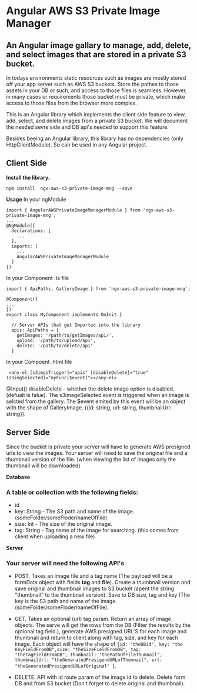 # Angular AWS S3 Private Image Manager


## An Angular image gallary to manage, add, delete, and select images that are stored in a private S3 bucket.

In todays environments static resources such as images are mostly stored off your app server such as AWS S3 buckets.
Store the pathes to those assets in your DB or such, and access to those files is seamless.
However, in many cases or requirements those bucket must be private, which make access to those files from the browser more complex.

This is an Angular library which implements the client side feature to view, add, select, and delete images from a private S3 bucket.
We will document the needed sevre side and DB api's needed to support this feature.

Besides beeing an Angular library, this library has no dependencies (only HttpClientModule). So can be used in any Angular project.

## Client Side

**Install the library.**

```
npm install  ngx-aws-s3-private-image-mng --save
```

**Usage**
In your ngModule

```
import { AngularAWSPrivateImageManagerModule } from 'ngx-aws-s3-private-image-mng';
...
@NgModule({
  declarations: [
    ...
  ],
  imports: [
    ...
    AngularAWSPrivateImageManagerModule
  ]
})

```

In your Component .ts file

```
import { ApiPaths, GalleryImage } from 'ngx-aws-s3-private-image-mng';

@Component({
...
})
export class MyComponent implements OnInit {
  
  // Server APIs that get Imported into the library
  apis: ApiPaths = {
    getImages: '/path/to/getImages/api/',
    upload: '/path/to/upload/api',
    delete: '/path/to/delete/api'
  }
```

In your Compoent .html file

```
 <any-el [s3imgsTrigger]="apis" [disableDelete]="true" (s3imgSelected)="myFunc($event)"></any-el>
```
@Input() disableDelete - whether the delete image option is disabled. (defualt is falue).
The s3imageSelected event is triggered when an image is selcted from the gallery.
The $event emited by this event will be an object with the shape of GalleryImage. ({id: string, url: string, thumbnailUrl: string}).



## Server Side

Since the bucket is private your server will have to generate AWS presigned urls to view the images.
Your server will need to save the original file and a thumbnail version of the file. (when viewing the list of images only the thumbnail will be downloaded) 


**Database**

### A table or collection with the following fields:
* id 
* key: String - The S3 path and name of the image. (someFolder/someFloder/nameOfFile)
* size: Int - The size of the original image.
* tag: String - Tag name of the image for searching. (this comes from client when uploading a new file)


**Server**

### Your server will need the following API's
* POST. Takes an image file and a tag name (The payload will be a formData object with fields **tag** and **file**). Create a thumbnail version and save original and thumbnail images to S3 bucket (apent the string "thumbnail" to the thumbnail version). Save to DB size, tag and key (The key is the S3 path and name of the image. (someFolder/someFloder/nameOfFile).

* GET. Takes an optional (url) tag param. Return an array of image objects. The serve will get the rows from the DB (Filter the results by the optional tag field.),  generate AWS presigned URL'S for each image and thumbnail and return to client along with tag, size, and key for each image.
Each object will have the shape of
```{id: "theDBid", key: "the KeyFieldFromDB",size: "theSizeFieldFromDB", tag: "theTagFieldFromDB", thumbnail: "thePathOfFileThumnail", thumbnailUrl: "theGeneratedPresigendURLofThumnail", url: "theGeneratedPresigendURLofOriginal" }```.


* DELETE. API with id route param of the image id to delete. Delete form DB and from S3 bucket (Don't forget to delete original and thumbnail).



